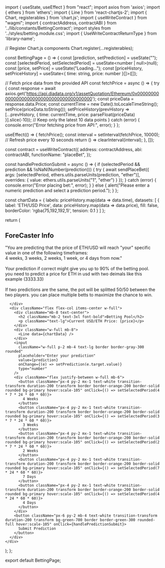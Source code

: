 import { useState, useEffect } from "react";
import axios from 'axios';
import { ethers } from 'ethers';
import { Line } from 'react-chartjs-2';
import { Chart, registerables } from 'chart.js';
import { useWriteContract } from "wagmi";
import { contractAddress, contractABI } from '../lib/constants/BettingContract';
import styles from '../styles/betting.module.css';
import { UseWriteContractReturnType } from 'library-name';

// Register Chart.js components
Chart.register(...registerables);

const BettingPage = () => {
  const [prediction, setPrediction] = useState<string>("");
  const [selectedPeriod, setSelectedPeriod] = useState<number | null>(null);
  const [price, setPrice] = useState<string>("Loading...");
  const [priceHistory, setPriceHistory] = useState<{ time: string, price: number }[]>([]);

  // Fetch price data from the provided API
  const fetchPrice = async () => {
    try {
      const response = await axios.get('https://api.diadata.org/v1/assetQuotation/Ethereum/0x0000000000000000000000000000000000000000');
      const priceData = response.data.Price;
      const currentTime = new Date().toLocaleTimeString();
      setPrice(priceData.toString());
      setPriceHistory(prevHistory => [...prevHistory, { time: currentTime, price: parseFloat(priceData) }].slice(-10)); // Keep only the latest 10 data points
    } catch (error) {
      console.error("Error fetching price from API:", error);
    }
  };

  useEffect(() => {
    fetchPrice();
    const interval = setInterval(fetchPrice, 10000); // Refresh price every 10 seconds
    return () => clearInterval(interval);
  }, []);
  
  const contract = useWriteContract({
    address: contractAddress,
    abi: contractABI,
    functionName: "placeBet",
  });

  const handlePredictionSubmit = async () => {
    if (selectedPeriod && prediction && !isNaN(Number(prediction))) {
      try {
        await sendPlaceBet({
          args: [selectedPeriod, ethers.utils.parseUnits(prediction, "ether")],
          overrides: { value: ethers.utils.parseUnits("1", "ether") }
        });
      } catch (error) {
        console.error("Error placing bet:", error);
      }
    } else {
      alert("Please enter a numeric prediction and select a prediction period.");
    }
  };

  const chartData = {
    labels: priceHistory.map(data => data.time),
    datasets: [
      {
        label: 'ETH/USD Price',
        data: priceHistory.map(data => data.price),
        fill: false,
        borderColor: 'rgba(75,192,192,1)',
        tension: 0.1
      }
    ]
  };

  return (
    <div className="flex max-w-4xl p-10 mx-auto">
      <div className="p-4 mr-16 rounded-lg bg-light-background dark:bg-dark-background">
        <h2 className="mb-2 text-2xl font-bold">ForeCaster Info</h2>
        <p className="text-lg">"You are predicting that the price of ETH/USD will reach "your" specific value in 
        one of the following timeframes:<br /> 
        4 weeks, 3 weeks, 2 weeks, 1 week, or 4 days from now."<br />
        <br />Your prediction if correct might give you up to 90% of the betting pool. <br /> you need to predict a price for ETH in usd with two deimals like this example (3333.33) <br />
        <br />
        If two predictions are the same, the pot will be splitted 50/50 between the two players. you can place multiple betts to maximize the chance to win.<br />
        </p>
        
      </div>
      <div className="flex flex-col items-center w-full">
        <div className="mb-8 text-center">
          <h2 className="mb-2 text-3xl font-bold">Betting Pool</h2>
          <p className="text-lg">Current USD/ETH Price: {price}</p>
        </div>
        <div className="w-full mb-8">
          <Line data={chartData} />
        </div>
        <input
          className="w-full p-2 mb-4 text-lg border border-gray-300 rounded"
          placeholder="Enter your prediction"
          value={prediction}
          onChange={(e) => setPrediction(e.target.value)}
          type="number"
        />
        <div className="flex justify-between w-full mb-6">
          <button className="px-4 py-2 mx-1 text-white transition-transform duration-200 transform border border-orange-200 border-solid rounded bg-primary hover:scale-105" onClick={() => setSelectedPeriod(4 * 7 * 24 * 60 * 60)}>
            4 Weeks
          </button>
          <button className="px-4 py-2 mx-1 text-white transition-transform duration-200 transform border border-orange-200 border-solid rounded bg-primary hover:scale-105" onClick={() => setSelectedPeriod(3 * 7 * 24 * 60 * 60)}>
            3 Weeks
          </button>
          <button className="px-4 py-2 mx-1 text-white transition-transform duration-200 transform border border-orange-200 border-solid rounded bg-primary hover:scale-105" onClick={() => setSelectedPeriod(2 * 7 * 24 * 60 * 60)}>
            2 Weeks
          </button>
          <button className="px-4 py-2 mx-1 text-white transition-transform duration-200 transform border border-orange-200 border-solid rounded bg-primary hover:scale-105" onClick={() => setSelectedPeriod(7 * 24 * 60 * 60)}>
            7 Days
          </button>
          <button className="px-4 py-2 mx-1 text-white transition-transform duration-200 transform border border-orange-200 border-solid rounded bg-primary hover:scale-105" onClick={() => setSelectedPeriod(4 * 24 * 60 * 60)}>
            4 Days
          </button>
        </div>
        <button className="px-6 py-2 mb-4 text-white transition-transform duration-200 transform bg-green-700 border border-green-300 rounded-full hover:scale-105" onClick={handlePredictionSubmit}>
          Submit Prediction
        </button>
      </div>
    </div>
  );
};

export default BettingPage;